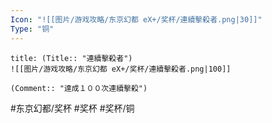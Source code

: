 ```yaml
---
Icon: "![[图片/游戏攻略/东京幻都 eX+/奖杯/連續擊殺者.png|30]]"
Type: "铜"
---
```

```ad-common-bronze-trophy
title: (Title:: "連續擊殺者")
![[图片/游戏攻略/东京幻都 eX+/奖杯/連續擊殺者.png|100]]

(Comment:: "達成１００次連續擊殺")
```

#东京幻都/奖杯 #奖杯 #奖杯/铜
